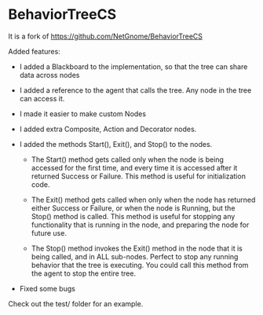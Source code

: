 BehaviorTreeCS
================

It is a fork of https://github.com/NetGnome/BehaviorTreeCS

Added features:

- I added a Blackboard to the implementation, so that the tree can share data across nodes
- I added a reference to the agent that calls the tree. Any node in the tree can access it.
- I made it easier to make custom Nodes
- I added extra Composite, Action and Decorator nodes.
- I added the methods Start(), Exit(), and Stop() to the nodes.
    - The Start() method gets called only when the node is being accessed for the first time, and every time it is accessed after it returned Success or Failure. This method is useful for initialization code.

    - The Exit() method gets called when only when the node has returned either Success or Failure, or when the node is Running, but the Stop() method is called. This method is useful for stopping any functionality that is running in the node, and preparing the node for future use.

    - The Stop() method invokes the Exit() method in the node that it is being called, and in ALL sub-nodes. Perfect to stop any running behavior that the tree is executing. You could call this method from the agent to stop the entire tree.

- Fixed some bugs


 Check out the test/ folder for an example.